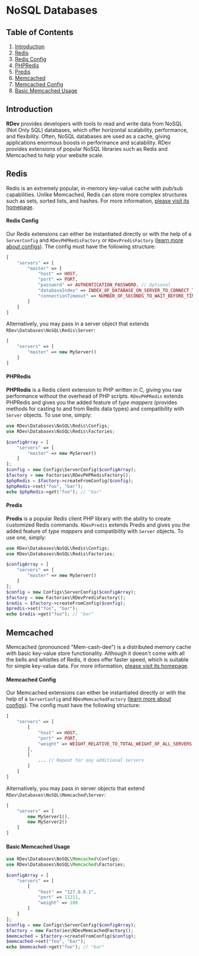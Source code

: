 # NoSQL Databases

## Table of Contents
1. [Introduction](#introduction)
2. [Redis](#redis)
  1. [Redis Config](#redis-config)
  2. [PHPRedis](#phpredis)
  3. [Predis](#predis)
3. [Memcached](#memcached)
  1. [Memcached Config](#memcached-config)
  2. [Basic Memcached Usage](#basic-memcached-usage)

## Introduction
**RDev** provides developers with tools to read and write data from NoSQL (Not Only SQL) databases, which offer horizontal scalability, performance, and flexibility.  Often, NoSQL databases are used as a cache, giving applications enormous boosts in performance and scalability.  RDev provides extensions of popular NoSQL libraries such as Redis and Memcached to help your website scale.

## Redis
Redis is an extremely popular, in-memory key-value cache with pub/sub capabilities.  Unlike Memcached, Redis can store more complex structures such as sets, sorted lists, and hashes.  For more information, [please visit its homepage](http://redis.io/).

#### Redis Config
Our Redis extensions can either be instantiated directly or with the help of a `ServerConfig` and `RDevPHPRedisFactory` or `RDevPredisFactory` ([learn more about configs](/application/rdev/configs)).  The config must have the following structure:
```php
[
    "servers" => [
        "master" => [
            "host" => HOST,
            "port" => PORT,
            "password" => AUTHENTICATION_PASSWORD, // Optional
            "databaseIndex" => INDEX_OF_DATABASE_ON_SERVER_TO_CONNECT_TO, // Optional
            "connectionTimeout" => NUMBER_OF_SECONDS_TO_WAIT_BEFORE_TIMEOUT // Optional
        ]
    ]
]
```
Alternatively, you may pass in a server object that extends `RDev\Databases\NoSQL\Redis\Server`:
```php
[
    "servers" => [
        "master" => new MyServer()
    ]
]
```

#### PHPRedis
**PHPRedis** is a Redis client extension to PHP written in C, giving you raw performance without the overhead of PHP scripts.  `RDevPHPRedis` extends PHPRedis and gives you the added feature of *type mappers* (provides methods for casting to and from Redis data types) and compatibility with `Server` objects.  To use one, simply:
```php
use RDev\Databases\NoSQL\Redis\Configs;
use RDev\Databases\NoSQL\Redis\Factories;

$configArray = [
    "servers" => [
        "master" => new MyServer()
    ]
];
$config = new Configs\ServerConfig($configArray);
$factory = new Factories\RDevPHPRedisFactory();
$phpRedis = $factory->createFromConfig($config);
$phpRedis->set("foo", "bar");
echo $phpRedis->get("foo"); // "bar"
```

#### Predis
**Predis** is a popular Redis client PHP library with the ability to create customized Redis commands.  `RDevPredis` extends Predis and gives you the added feature of *type mappers* and compatibility with `Server` objects.  To use one, simply:
```php
use RDev\Databases\NoSQL\Redis\Configs;
use RDev\Databases\NoSQL\Redis\Factories;

$configArray = [
    "servers" => [
        "master" => new MyServer()
    ]
];
$config = new Configs\ServerConfig($configArray);
$factory = new Factories\RDevPredisFactory();
$redis = $factory->createFromConfig($config);
$predis->set("foo", "bar");
echo $redis->get("foo"); // "bar"
```

## Memcached
Memcached (pronounced "Mem-cash-dee") is a distributed memory cache with basic key-value store functionality.  Although it doesn't come with all the bells and whistles of Redis, it does offer faster speed, which is suitable for simple key-value data.  For more information, [please visit its homepage](http://www.memcached.org/).

#### Memcached Config
Our Memcached extensions can either be instantiated directly or with the help of a `ServerConfig` and `RDevMemcachedFactory` ([learn more about configs](/application/rdev/configs)).  The config must have the following structure:
```php
[
    "servers" => [
        [
            "host" => HOST,
            "port" => PORT,
            "weight" => WEIGHT_RELATIVE_TO_TOTAL_WEIGHT_OF_ALL_SERVERS // Optional
        ],
        [
            ... // Repeat for any additional servers
        ]
    ]
]
```
Alternatively, you may pass in server objects that extend `RDev\Databases\NoSQL\Memcached\Server`:
```php
[
    "servers" => [
        new MyServer1(),
        new MyServer2()
    ]
]
```
#### Basic Memcached Usage
```php
use RDev\Databases\NoSQL\Memcached\Configs;
use RDev\Databases\NoSQL\Memcached\Factories;

$configArray = [
    "servers" => [
        [
            "host" => "127.0.0.1",
            "port" => 11211,
            "weight" => 100
        ]
    ]
];
$config = new Configs\ServerConfig($configArray);
$factory = new Factories\RDevMemcachedFactory();
$memcached = $factory->createFromConfig($config);
$memcached->set("foo", "bar");
echo $memcached->get("foo"); // "bar"
```